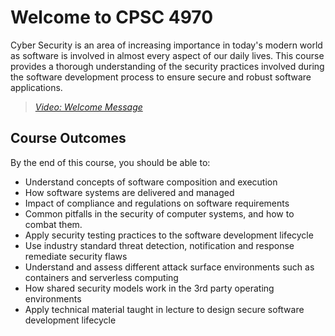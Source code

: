 # Welcome to CPSC 4970

Cyber Security is  an area of increasing importance in today's modern world as software is involved in almost every aspect of our daily lives.  This course provides a thorough understanding of the security practices involved during the software development process to ensure secure and robust software applications.

> [*Video: Welcome Message*](https://auburn.hosted.panopto.com/Panopto/Pages/Viewer.aspx?id=64ad4d5f-68b0-4488-b447-af8700d176cb) 
> 
## Course Outcomes

By the end of this course, you should be able to:

- Understand concepts of software composition and execution
- How software systems are delivered and managed
- Impact of compliance and regulations on software requirements
- Common pitfalls in the security of computer systems, and how to combat them.
- Apply security testing practices to the software development lifecycle
- Use industry standard threat detection, notification and response remediate security flaws
- Understand and assess different attack surface environments such as containers and serverless computing
- How shared security models work in the 3rd party operating environments
- Apply technical  material taught in lecture to design secure software development lifecycle
